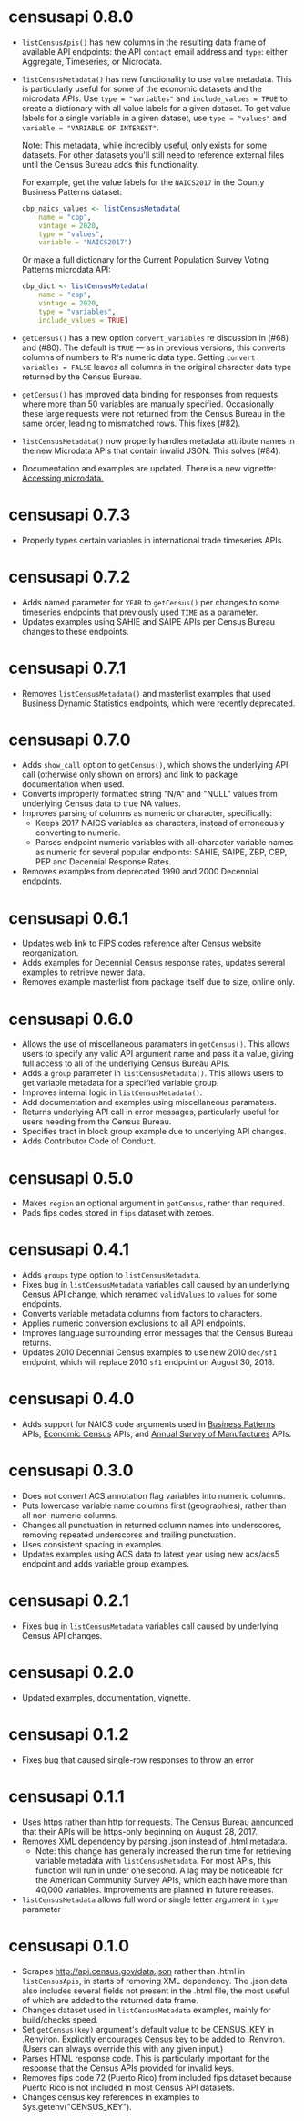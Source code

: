 # censusapi 0.8.0 
* `listCensusApis()` has new columns in the resulting data frame of available API endpoints: the API `contact` email address and `type`: either Aggregate, Timeseries, or Microdata.
* `listCensusMetadata()` has new functionality to use `value` metadata. This is particularly useful for some of the economic datasets and the microdata APIs.
	Use `type = "variables"` and `include_values = TRUE` to create a dictionary with all value labels for a given dataset.
	To get value labels for a single variable in a given dataset, use `type = "values"` and `variable = "VARIABLE OF INTEREST"`. 

	Note: This metadata, while incredibly useful, only exists for some datasets. For other datasets you'll still need to reference external files until the Census Bureau adds this functionality.
	
  For example, get the value labels for the `NAICS2017` in the County Business Patterns dataset:

	```R 
	cbp_naics_values <- listCensusMetadata(
		name = "cbp",
		vintage = 2020,
		type = "values",
		variable = "NAICS2017")
	```
	
	Or make a full dictionary for the Current Population Survey Voting Patterns microdata API:
	
	```R 
	cbp_dict <- listCensusMetadata(
		name = "cbp",
		vintage = 2020,
		type = "variables",
		include_values = TRUE)
	```


* `getCensus()` has a new option `convert_variables` re discussion in (#68) and (#80). The default is `TRUE` — as in previous versions, this converts columns of numbers to R's numeric data type. Setting `convert variables = FALSE` leaves all columns in the original character data type returned by the Census Bureau.
* `getCensus()` has improved data binding for responses from requests where more than 50 variables are manually specified. Occasionally these large requests were not returned from the Census Bureau in the same order, leading to mismatched rows. This fixes (#82).
* `listCensusMetadata()` now properly handles metadata attribute names in the new Microdata APIs that contain invalid JSON. This solves (#84).
* Documentation and examples are updated. There is a new vignette: [Accessing microdata.](https://www.hrecht.com/censusapi/articles/accessing-microdata.html)

# censusapi 0.7.3
* Properly types certain variables in international trade timeseries APIs.

# censusapi 0.7.2
* Adds named parameter for `YEAR` to `getCensus()` per changes to some timeseries endpoints that previously used `TIME` as a parameter.
* Updates examples using SAHIE and SAIPE APIs per Census Bureau changes to these endpoints.

# censusapi 0.7.1
* Removes `listCensusMetadata()` and masterlist examples that used Business Dynamic Statistics endpoints, which were recently deprecated.

# censusapi 0.7.0
* Adds `show_call` option to `getCensus()`, which shows the underlying API call (otherwise only shown on errors) and link to package documentation when used.
* Converts improperly formatted string "N/A" and "NULL" values from underlying Census data to true NA values.
* Improves parsing of columns as numeric or character, specifically:
  * Keeps 2017 NAICS variables as characters, instead of erroneously converting to numeric.
  * Parses endpoint numeric variables with all-character variable names as numeric for several popular endpoints: SAHIE, SAIPE, ZBP, CBP, PEP and Decennial Response Rates.
* Removes examples from deprecated 1990 and 2000 Decennial endpoints.

# censusapi 0.6.1
* Updates web link to FIPS codes reference after Census website reorganization.
* Adds examples for Decennial Census response rates, updates several examples to retrieve newer data.
* Removes example masterlist from package itself due to size, online only.

# censusapi 0.6.0
* Allows the use of miscellaneous paramaters in `getCensus()`. This allows users to specify any valid API argument name and pass it a value, giving full access to all of the underlying Census Bureau APIs.
* Adds a `group` parameter in `listCensusMetadata()`. This allows users to get variable metadata for a specified variable group.
* Improves internal logic in `listCensusMetadata()`.
* Add documentation and examples using miscellaneous paramaters.
* Returns underlying API call in error messages, particularly useful for users needing from the Census Bureau.
* Specifies tract in block group example due to underlying API changes.
* Adds Contributor Code of Conduct.

# censusapi 0.5.0
* Makes `region` an optional argument in `getCensus`, rather than required.
* Pads fips codes stored in `fips` dataset with zeroes.

# censusapi 0.4.1
* Adds `groups` type option to `listCensusMetadata`.
* Fixes bug in `listCensusMetadata` variables call caused by an underlying Census API change, which renamed `validValues` to `values` for some endpoints.
* Converts variable metadata columns from factors to characters.
* Applies numeric conversion exclusions to all API endpoints.
* Improves language surrounding error messages that the Census Bureau returns.
* Updates 2010 Decennial Census examples to use new 2010 `dec/sf1` endpoint, which will replace 2010 `sf1` endpoint on August 30, 2018.

# censusapi 0.4.0
* Adds support for NAICS code arguments used in [Business Patterns](https://www.census.gov/data/developers/data-sets/cbp-nonemp-zbp.html) APIs, [Economic Census](https://www.census.gov/data/developers/data-sets/economic-census.html) APIs, and [Annual Survey of Manufactures](https://www.census.gov/data/developers/data-sets/Annual-Survey-of-Manufactures.html) APIs.

# censusapi 0.3.0
* Does not convert ACS annotation flag variables into numeric columns.
* Puts lowercase variable name columns first (geographies), rather than all non-numeric columns.
* Changes all punctuation in returned column names into underscores, removing repeated underscores and trailing punctuation.
* Uses consistent spacing in examples.
* Updates examples using ACS data to latest year using new acs/acs5 endpoint and adds variable group examples.

# censusapi 0.2.1
* Fixes bug in `listCensusMetadata` variables call caused by underlying Census API changes.

# censusapi 0.2.0
* Updated examples, documentation, vignette.

# censusapi 0.1.2
* Fixes bug that caused single-row responses to throw an error

# censusapi 0.1.1
* Uses https rather than http for requests. The Census Bureau [announced](https://content.govdelivery.com/attachments/USCENSUS/2017/05/31/file_attachments/824523/HttpsChangeDocument.pdf) that their APIs will be https-only beginning on August 28, 2017.
* Removes XML dependency by parsing .json instead of .html metadata.
  * Note: this change has generally increased the run time for retrieving variable metadata with `listCensusMetadata`. For most APIs, this function will run in under one second. A lag may be noticeable for the American Community Survey APIs, which each have more than 40,000 variables. Improvements are planned in future releases.
* `listCensusMetadata` allows full word or single letter argument in `type` parameter

# censusapi 0.1.0
* Scrapes http://api.census.gov/data.json rather than .html in `listCensusApis`, in starts of removing XML dependency. The .json data also includes several fields not present in the .html file, the most useful of which are added to the returned data frame.
* Changes dataset used in `listCensusMetadata` examples, mainly for build/checks speed.
* Set `getCensus(key)` argument's default value to be CENSUS_KEY in .Renviron. Explicitly encourages Census key to be added to .Renviron. (Users can always override this with any given input.)
* Parses HTML response code. This is particularly important for the response that the Census APIs provided for invalid keys.
* Removes fips code 72 (Puerto Rico) from included fips dataset because Puerto Rico is not included in most Census API datasets.
* Changes census key references in examples to Sys.getenv("CENSUS_KEY").
